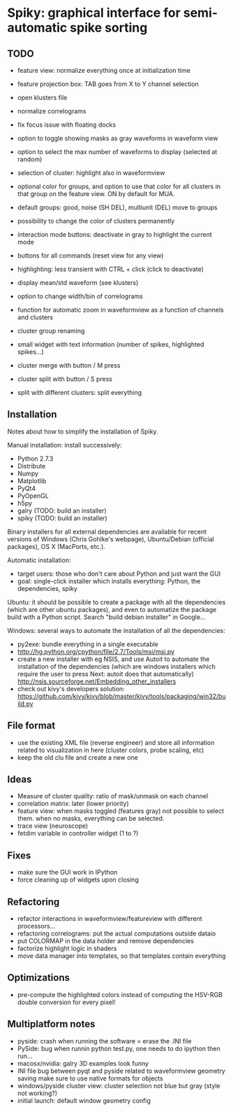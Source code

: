 Spiky: graphical interface for semi-automatic spike sorting
===========================================================

TODO
----  

  * feature view: normalize everything once at initialization time
  * feature projection box: TAB goes from X to Y channel selection
  
  * open klusters file
  * normalize correlograms

  * fix focus issue with floating docks
  
  * option to toggle showing masks as gray waveforms in waveform view
  * option to select the max number of waveforms to display (selected at
    random)
  
  * selection of cluster: highlight also in waveformview
  * optional color for groups, and option to use that color for all clusters
    in that group on the feature view. ON by default for MUA.
  
  * default groups: good, noise (SH DEL), multiunit (DEL) move to groups
  * possibility to change the color of clusters permanently
  
  * interaction mode buttons: deactivate in gray to highlight the current mode
  * buttons for all commands (reset view for any view)
  * highlighting: less transient with CTRL + click (click to deactivate)
  
  * display mean/std waveform (see klusters)
  * option to change width/bin of correlograms

  * function for automatic zoom in waveformview as a function of
    channels and clusters
  * cluster group renaming
  * small widget with text information (number of spikes, highlighted spikes...)
  * cluster merge with button / M press
  * cluster split with button / S press
  * split with different clusters: split everything


Installation
------------

Notes about how to simplify the installation of Spiky.

Manual installation: install successively:

  * Python 2.7.3
  * Distribute
  * Numpy 
  * Matplotlib
  * PyQt4
  * PyOpenGL
  * h5py
  * galry (TODO: build an installer)
  * spiky (TODO: build an installer)
  
Binary installers for all external dependencies are available for recent
versions of Windows (Chris Gohlke's webpage), Ubuntu/Debian (official
packages), OS X (MacPorts, etc.).

Automatic installation:
  
  * target users: those who don't care about Python and just want the GUI
  * goal: single-click installer which installs everything: Python, the 
    dependencies, spiky
    
Ubuntu: it should be possible to create a package with all the dependencies
(which are other ubuntu packages), and even to automatize the package build
with a Python script. Search "build debian installer" in Google...

Windows: several ways to automate the installation of all the dependencies:

  * py2exe: bundle everything in a single executable
  * http://hg.python.org/cpython/file/2.7/Tools/msi/msi.py
  * create a new installer with eg NSIS, and use Autoit to automate the 
    installation of the dependencies (which are windows installers which
    require the user to press Next: autoit does that automatically)
    http://nsis.sourceforge.net/Embedding_other_installers
  * check out kivy's developers solution:
    https://github.com/kivy/kivy/blob/master/kivy/tools/packaging/win32/build.py

  
  
File format
-----------

  * use the existing XML file (reverse engineer) and store all information
    related to visualization in here (cluster colors, probe scaling, etc)
  * keep the old clu file and create a new one
  
  
Ideas
-----
  
  * Measure of cluster quality: ratio of mask/unmask on each channel
  * correlation matrix: later (lower priority)
  * feature view: when masks toggled (features gray) not possible to select
    them. when no masks, everything can be selected.
  * trace view (neuroscope)
  * fetdim variable in controller widget (1 to ?)


Fixes
-----

  * make sure the GUI work in IPython
  * force cleaning up of widgets upon closing

  
Refactoring
-----------

  * refactor interactions in waveformview/featureview with different
    processors...
  * refactoring correlograms: put the actual computations outside dataio
  * put COLORMAP in the data holder and remove dependencies 
  * factorize highlight logic in shaders  
  * move data manager into templates, so that templates contain everything


Optimizations
-------------

  * pre-compute the highlighted colors instead of computing the HSV-RGB double
    conversion for every pixel!
  
  
Multiplatform notes
-------------------

  * pyside: crash when running the software = erase the .INI file
  * PySide: bug when runnin python test.py, one needs to do ipython then run...
  * macosx/nvidia: galry 3D examples look funny
  * INI file bug between pyqt and pyside related to waveformview geometry saving
    make sure to use native formats for objects
  * windows/pyside cluster view: cluster selection not blue but gray (style not working?)
  * initial launch: default window geometry config

  